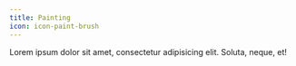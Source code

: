 ```yaml
---
title: Painting
icon: icon-paint-brush
---
```

Lorem ipsum dolor sit amet, consectetur adipisicing elit. Soluta, neque, et!
